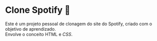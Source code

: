 # Clone Spotify 🎵

Este é um projeto pessoal de clonagem do site do Spotify, criado com o objetivo de aprendizado.<br>
Envolve o conceito HTML e _CSS_.
